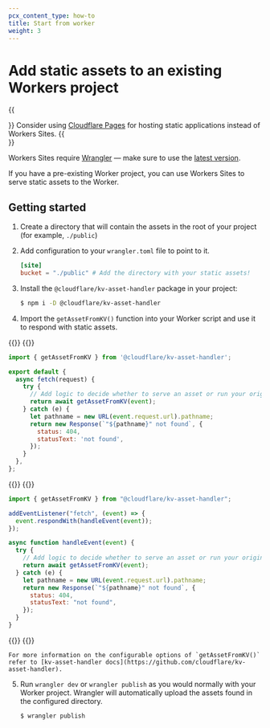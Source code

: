 ```yaml
---
pcx_content_type: how-to
title: Start from worker
weight: 3
---
```


# Add static assets to an existing Workers project

{{<Aside type="note" header="Cloudflare Pages">}}
Consider using [Cloudflare Pages](/pages/) for hosting static applications instead of Workers Sites.
{{</Aside>}}

Workers Sites require [Wrangler](https://github.com/cloudflare/wrangler) — make sure to use the [latest version](/workers/wrangler/install-and-update/#update-wrangler).

If you have a pre-existing Worker project, you can use Workers Sites to serve static assets to the Worker.

## Getting started

1.  Create a directory that will contain the assets in the root of your project (for example, `./public`)
2.  Add configuration to your `wrangler.toml` file to point to it.

    ```toml
    [site]
    bucket = "./public" # Add the directory with your static assets!
    ```

3.  Install the `@cloudflare/kv-asset-handler` package in your project:

    ```sh
    $ npm i -D @cloudflare/kv-asset-handler
    ```

4.  Import the `getAssetFromKV()` function into your Worker script and use it to respond with static assets.

{{<tabs labels="js/esm | js/sw">}}
{{<tab label="js/esm" default="true">}}

```js
import { getAssetFromKV } from '@cloudflare/kv-asset-handler';

export default {
  async fetch(request) {
    try {
      // Add logic to decide whether to serve an asset or run your original Worker code
      return await getAssetFromKV(event);
    } catch (e) {
      let pathname = new URL(event.request.url).pathname;
      return new Response(`"${pathname}" not found`, {
        status: 404,
        statusText: 'not found',
      });
    }
  },
};
```
{{</tab>}}
{{<tab label="js/sw">}}

```js
import { getAssetFromKV } from "@cloudflare/kv-asset-handler";

addEventListener("fetch", (event) => {
  event.respondWith(handleEvent(event));
});

async function handleEvent(event) {
  try {
    // Add logic to decide whether to serve an asset or run your original Worker code
    return await getAssetFromKV(event);
  } catch (e) {
    let pathname = new URL(event.request.url).pathname;
    return new Response(`"${pathname}" not found`, {
      status: 404,
      statusText: "not found",
    });
  }
}
```
{{</tab>}}
{{</tabs>}}
  
    For more information on the configurable options of `getAssetFromKV()` refer to [kv-asset-handler docs](https://github.com/cloudflare/kv-asset-handler).

5.  Run `wrangler dev` or `wrangler publish` as you would normally with your Worker project.
    Wrangler will automatically upload the assets found in the configured directory.

    ```sh
    $ wrangler publish
    ```
